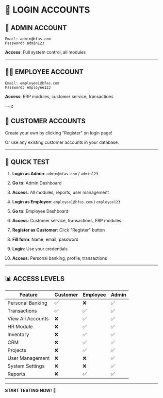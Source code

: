 # 🔐 LOGIN ACCOUNTS

## 👔 **ADMIN ACCOUNT**
```
Email: admin@bfas.com
Password: admin123
```
**Access**: Full system control, all modules

---

## 👨‍💼 **EMPLOYEE ACCOUNT**
```
Email: employee1@bfas.com
Password: employee123
```
**Access**: ERP modules, customer service, transactions

---z

## 👤 **CUSTOMER ACCOUNTS**
Create your own by clicking "Register" on login page!

Or use any existing customer accounts in your database.

---

## 🎯 **QUICK TEST**

1. **Login as Admin**: `admin@bfas.com` / `admin123`
2. **Go to**: Admin Dashboard
3. **Access**: All modules, reports, user management

4. **Login as Employee**: `employee1@bfas.com` / `employee123`
5. **Go to**: Employee Dashboard
6. **Access**: Customer service, transactions, ERP modules

7. **Register as Customer**: Click "Register" button
8. **Fill form**: Name, email, password
9. **Login**: Use your credentials
10. **Access**: Personal banking, profile, transactions

---

## 📊 **ACCESS LEVELS**

| Feature | Customer | Employee | Admin |
|---------|----------|----------|-------|
| Personal Banking | ✅ | ❌ | ✅ |
| Transactions | ✅ | ✅ | ✅ |
| View All Accounts | ❌ | ✅ | ✅ |
| HR Module | ❌ | ✅ | ✅ |
| Inventory | ❌ | ✅ | ✅ |
| CRM | ❌ | ✅ | ✅ |
| Projects | ❌ | ✅ | ✅ |
| User Management | ❌ | ❌ | ✅ |
| System Settings | ❌ | ❌ | ✅ |
| Reports | ❌ | ✅ | ✅ |

---

**START TESTING NOW!** 🚀

